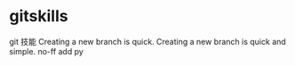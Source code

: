 # gitskills
git 技能
Creating a new branch is quick.
Creating a new branch is quick and simple.
no-ff
add py
